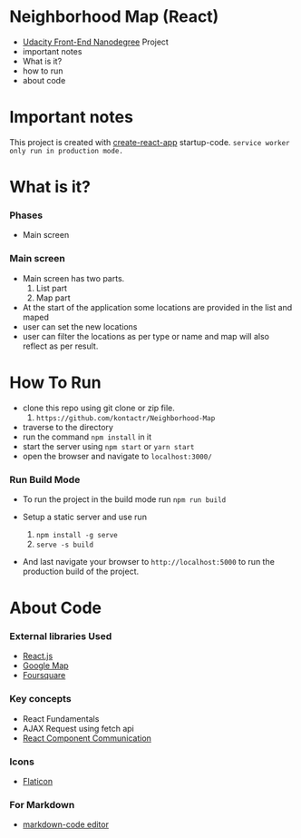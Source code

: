 # Neighborhood Map (React)
* [Udacity Front-End Nanodegree](https://in.udacity.com/course/front-end-web-developer-nanodegree--nd001) Project
* important notes
* What is it?
* how to run
* about code


# Important notes

This project is created with [create-react-app](https://github.com/facebook/create-react-app) startup-code.
```service worker only run in production mode.``` 



# What is it?
### Phases

* Main screen


### Main screen
 
* Main screen has two parts.
  1) List part
  2) Map part
* At the start of the application some locations are provided in the list and maped 
* user can set the new locations
* user can filter the locations as per type or name and map will also reflect as per result.



# How To Run 

* clone this repo using git clone or zip file.
  1) ```https://github.com/kontactr/Neighborhood-Map```
* traverse to the directory
* run the command  ```npm install``` in it
* start the server using ```npm start``` or ```yarn start```
* open the browser and navigate to  ```localhost:3000/```

### Run Build Mode

* To run the project in the build mode run
  ```npm run build```

* Setup a static server and use run
	1) ```npm install -g serve ```
	2) ```serve -s build```

* And last navigate your browser to ```http://localhost:5000``` to  run the production build of the project.
  
# About Code

### External libraries Used

* [React.js](https://reactjs.org/)
* [Google Map](https://developers.google.com/maps/documentation/)
* [Foursquare](https://developer.foursquare.com/)

### Key concepts

* React Fundamentals
* AJAX Request using fetch api 
* [React Component Communication](https://www.javascriptstuff.com/component-communication/)


### Icons 

* [Flaticon](https://www.flaticon.com/)

### For Markdown

* [markdown-code editor](https://jbt.github.io/markdown-editor/)

